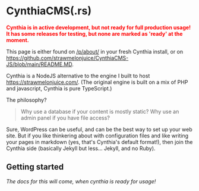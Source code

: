 # CynthiaCMS(.rs)

<font style="color: red"><b>

Cynthia is in active development, but not ready for full production usage! It has some releases for testing, but none are marked as 'ready' at the moment.

</font></b>

This page is either found on [/p/about/](/p/about/) in your fresh Cynthia install, or on <https://github.com/strawmelonjuice/CynthiaCMS-JS/blob/main/README.MD>.

Cynthia is a NodeJS alternative to the engine I built to host <https://strawmelonjuice.com/>. (The original engine is built on a mix of PHP and javascript, Cynthia is pure TypeScript.)

The philosophy?

> Why use a database if your content is mostly static? Why use an admin panel if you have file access?

Sure, WordPress can be useful, and can be the best way to set up your web site.
But if you like thinkering about with configuration files and like writing your pages in markdown (yes, that's Cynthia's default format!), then join the Cynthia side (basically Jekyll but less... Jekyll, and no Ruby).

## Getting started

_The docs for this will come, when cynthia is ready for usage!_
